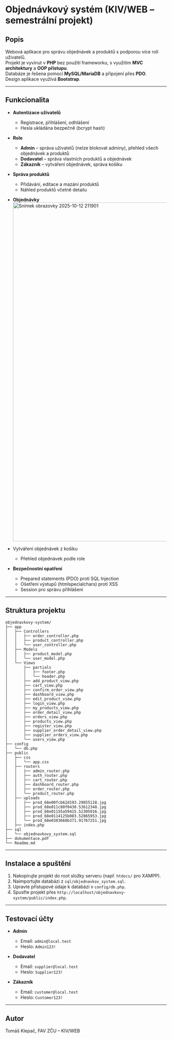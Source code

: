 # Objednávkový systém (KIV/WEB – semestrální projekt)

## Popis
Webová aplikace pro správu objednávek a produktů s podporou více rolí uživatelů.  
Projekt je vyvinut v **PHP** bez použití frameworku, s využitím **MVC architektury** a **OOP přístupu**.  
Databáze je řešena pomocí **MySQL/MariaDB** a připojení přes **PDO**.  
Design aplikace využívá **Bootstrap**.

---

## Funkcionalita

- **Autentizace uživatelů**
    - Registrace, přihlášení, odhlášení
    - Hesla ukládána bezpečně (bcrypt hash)

- **Role**
    - **Admin** – správa uživatelů (nelze blokovat adminy), přehled všech objednávek a produktů
    - **Dodavatel** – správa vlastních produktů a objednávek
    - **Zákazník** – vytváření objednávek, správa košíku

- **Správa produktů**
    - Přidávání, editace a mazání produktů
    - Náhled produktů včetně detailu

- **Objednávky**
    <img width="1903" height="1054" alt="Snímek obrazovky 2025-10-12 211901" src="https://github.com/user-attachments/assets/15dbf2f6-357e-4b77-8442-d745d0d318c6" />
- Vytváření objednávek z košíku
    - Přehled objednávek podle role

- **Bezpečnostní opatření**
    - Prepared statements (PDO) proti SQL Injection
    - Ošetření výstupů (htmlspecialchars) proti XSS
    - Session pro správu přihlášení

---

## Struktura projektu
```
objednavkovy-system/
├── app
│   ├── Controllers
│   │   ├── order_controller.php
│   │   ├── product_controller.php
│   │   └── user_controller.php
│   ├── Models
│   │   ├── product_model.php
│   │   └── user_model.php
│   └── Views
│       ├── partials
│       │   ├── footer.php
│       │   └── header.php
│       ├── add_product_view.php
│       ├── cart_view.php
│       ├── confirm_order_view.php
│       ├── dashboard_view.php
│       ├── edit_product_view.php
│       ├── login_view.php
│       ├── my_products_view.php
│       ├── order_detail_view.php
│       ├── orders_view.php
│       ├── products_view.php
│       ├── register_view.php
│       ├── supplier_order_detail_view.php
│       ├── supplier_orders_view.php
│       └── users_view.php
├── config
│   └── db.php
├── public
│   ├── css
│   │   └── app.css
│   ├── routers
│   │   ├── admin_router.php
│   │   ├── auth_router.php
│   │   ├── cart_router.php
│   │   ├── dashboard_router.php
│   │   ├── order_router.php
│   │   └── product_router.php
│   ├── uploads
│   │   ├── prod_68e00fcb62d193.29855128.jpg
│   │   ├── prod_68e011c80f0430.53612348.jpg
│   │   ├── prod_68e01155a59415.52305916.jpg
│   │   ├── prod_68e0114125b083.52865953.jpg
│   │   └── prod_68e0303668b371.91767251.jpg
│   ├── index.php
├── sql
│   └── objednavkovy_system.sql
├── dokumentace.pdf
└── Readme.md
```

---

## Instalace a spuštění

1. Nakopírujte projekt do root složky serveru (např. `htdocs/` pro XAMPP).
2. Naimportujte databázi z `sql/objednavkov_system.sql`.
3. Upravte přístupové údaje k databázi v `config/db.php`.
4. Spusťte projekt přes `http://localhost/objednavkovy-system/public/index.php`.

---

## Testovací účty

- **Admin**
    - Email: `admin@local.test`
    - Heslo: `Admin123!`

- **Dodavatel**
    - Email: `supplier@local.test`
    - Heslo: `Supplier123!`

- **Zákazník**
    - Email: `customer@local.test`
    - Heslo: `Customer123!`

---

## Autor
Tomáš Klepač, FAV ZČU – KIV/WEB
